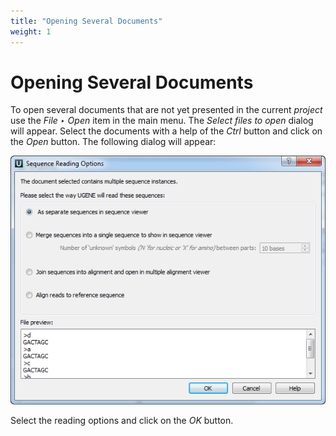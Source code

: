 ```yaml
---
title: "Opening Several Documents"
weight: 1
---
```



# Opening Several Documents

To open several documents that are not yet presented in the current _project_ use the _File ‣ Open_ item in the main menu. The _Select files to open_ dialog will appear. Select the documents with a help of the _Ctrl_ button and click on the _Open_ button. The following dialog will appear:


![](/images/65929289/65929290.png)

Select the reading options and click on the _OK_ button.
